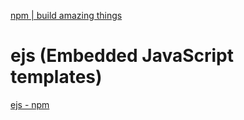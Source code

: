 [npm | build amazing things](https://www.npmjs.com/)

# ejs (Embedded JavaScript templates)

[ejs - npm](https://www.npmjs.com/package/ejs)


